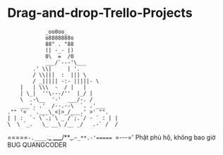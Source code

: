 # Drag-and-drop-Trello-Projects

                _oo0oo_
                o8888888o
                88" . "88
                (| -_- |)
                0\  =  /0
                ___/`---'\___
            .' \\|     | '.
            / \\|||  :  ||| \
            / _||||| -:- |||||- \
        |   | \\\  -  / |   |
        | \_|  ''\---/''  |_/ |
        \  .-\__  '-'  ___/-. /
        ___'. .'  /--.--\  `. .'___
    ."" '<  `.___\_<|>_/___.' >' "".
    | | :  `- \`.;`\ _ /`;.`/ - ` : | |
    \  \ `_.   \_ __\ /__ _/   .-` /  /

=====`-.____`.**\_ \_\_\_**/**_.-`_**.-'=====
`=---='
Phật phù hộ, không bao giờ BUG
QUANGCODER